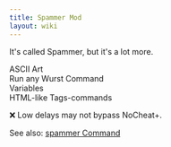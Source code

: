 ```yaml
---
title: Spammer Mod
layout: wiki
---
```

It's called Spammer, but it's a lot more.

<dl class="dl-horizontal">
  <dt>
    ASCII Art
  </dt>
  <dt>
    Run any Wurst Command
  </dt>
  <dt>
    Variables
  </dt>
  <dt>
    HTML-like Tags-commands
  </dt>
</dl>


:x: Low delays may not bypass NoCheat+.

See also: [spammer Command](https://www.wurst-client.tk/wiki/Commands/spammer/)
